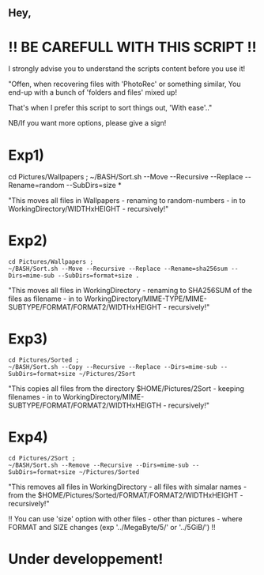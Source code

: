 ## Hey,

# !! BE CAREFULL WITH THIS SCRIPT !!
I strongly advise you to understand the scripts content before you use it!

"Offen, when recovering files with 'PhotoRec' or something similar,
You end-up with a bunch of 'folders and files' mixed up!

That's when I prefer this script to sort things out,
'With ease'.."

NB/If you want more options, please give a sign!

# Exp1)

cd Pictures/Wallpapers ;
~/BASH/Sort.sh --Move --Recursive --Replace --Rename=random --SubDirs=size *

"This moves all files in Wallpapers - renaming to random-numbers - in to WorkingDirectory/WIDTHxHEIGHT - recursively!"

# Exp2)

	cd Pictures/Wallpapers ;
	~/BASH/Sort.sh --Move --Recursive --Replace --Rename=sha256sum --Dirs=mime-sub --SubDirs=format+size .

"This moves all files in WorkingDirectory - renaming to SHA256SUM of the files as filename - in to WorkingDirectory/MIME-TYPE/MIME-SUBTYPE/FORMAT/FORMAT2/WIDTHxHEIGHT - recursively!"

# Exp3)

	cd Pictures/Sorted ;
	~/BASH/Sort.sh --Copy --Recursive --Replace --Dirs=mime-sub --SubDirs=format+size ~/Pictures/2Sort

"This copies all files from the directory $HOME/Pictures/2Sort - keeping filenames - in to WorkingDirectory/MIME-SUBTYPE/FORMAT/FORMAT2/WIDTHxHEIGTH - recursively!"

# Exp4)

	cd Pictures/2Sort ;
	~/BASH/Sort.sh --Remove --Recursive --Dirs=mime-sub --SubDirs=format+size ~/Pictures/Sorted

"This removes all files in WorkingDirectory - all files with simalar names - from the $HOME/Pictures/Sorted/FORMAT/FORMAT2/WIDTHxHEIGHT - recursively!"

!! You can use 'size' option with other files - other than pictures - where FORMAT and SIZE changes (exp '../MegaByte/5/' or '../5GiB/') !!

# Under developpement!

